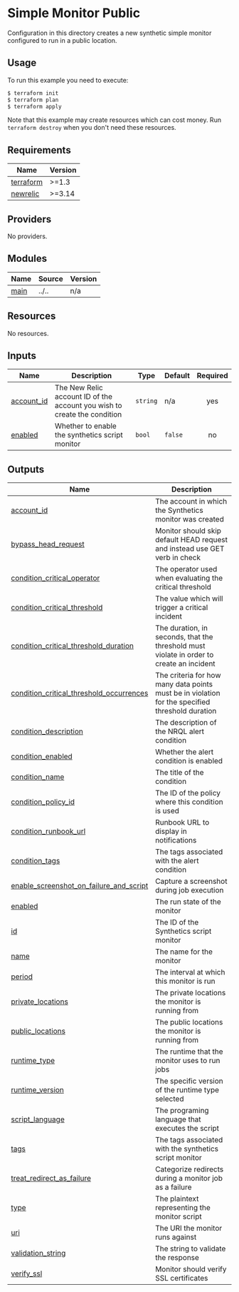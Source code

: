 # Simple Monitor Public

Configuration in this directory creates a new synthetic simple monitor configured to run in a public location.

## Usage

To run this example you need to execute:

```bash
$ terraform init
$ terraform plan
$ terraform apply
```

Note that this example may create resources which can cost money. Run `terraform destroy` when you don't need these resources.

<!-- BEGINNING OF PRE-COMMIT-TERRAFORM DOCS HOOK -->
## Requirements

| Name | Version |
|------|---------|
| <a name="requirement_terraform"></a> [terraform](#requirement\_terraform) | >=1.3 |
| <a name="requirement_newrelic"></a> [newrelic](#requirement\_newrelic) | >=3.14 |

## Providers

No providers.

## Modules

| Name | Source | Version |
|------|--------|---------|
| <a name="module_main"></a> [main](#module\_main) | ../.. | n/a |

## Resources

No resources.

## Inputs

| Name | Description | Type | Default | Required |
|------|-------------|------|---------|:--------:|
| <a name="input_account_id"></a> [account\_id](#input\_account\_id) | The New Relic account ID of the account you wish to create the condition | `string` | n/a | yes |
| <a name="input_enabled"></a> [enabled](#input\_enabled) | Whether to enable the synthetics script monitor | `bool` | `false` | no |

## Outputs

| Name | Description |
|------|-------------|
| <a name="output_account_id"></a> [account\_id](#output\_account\_id) | The account in which the Synthetics monitor was created |
| <a name="output_bypass_head_request"></a> [bypass\_head\_request](#output\_bypass\_head\_request) | Monitor should skip default HEAD request and instead use GET verb in check |
| <a name="output_condition_critical_operator"></a> [condition\_critical\_operator](#output\_condition\_critical\_operator) | The operator used when evaluating the critical threshold |
| <a name="output_condition_critical_threshold"></a> [condition\_critical\_threshold](#output\_condition\_critical\_threshold) | The value which will trigger a critical incident |
| <a name="output_condition_critical_threshold_duration"></a> [condition\_critical\_threshold\_duration](#output\_condition\_critical\_threshold\_duration) | The duration, in seconds, that the threshold must violate in order to create an incident |
| <a name="output_condition_critical_threshold_occurrences"></a> [condition\_critical\_threshold\_occurrences](#output\_condition\_critical\_threshold\_occurrences) | The criteria for how many data points must be in violation for the specified threshold duration |
| <a name="output_condition_description"></a> [condition\_description](#output\_condition\_description) | The description of the NRQL alert condition |
| <a name="output_condition_enabled"></a> [condition\_enabled](#output\_condition\_enabled) | Whether the alert condition is enabled |
| <a name="output_condition_name"></a> [condition\_name](#output\_condition\_name) | The title of the condition |
| <a name="output_condition_policy_id"></a> [condition\_policy\_id](#output\_condition\_policy\_id) | The ID of the policy where this condition is used |
| <a name="output_condition_runbook_url"></a> [condition\_runbook\_url](#output\_condition\_runbook\_url) | Runbook URL to display in notifications |
| <a name="output_condition_tags"></a> [condition\_tags](#output\_condition\_tags) | The tags associated with the alert condition |
| <a name="output_enable_screenshot_on_failure_and_script"></a> [enable\_screenshot\_on\_failure\_and\_script](#output\_enable\_screenshot\_on\_failure\_and\_script) | Capture a screenshot during job execution |
| <a name="output_enabled"></a> [enabled](#output\_enabled) | The run state of the monitor |
| <a name="output_id"></a> [id](#output\_id) | The ID of the Synthetics script monitor |
| <a name="output_name"></a> [name](#output\_name) | The name for the monitor |
| <a name="output_period"></a> [period](#output\_period) | The interval at which this monitor is run |
| <a name="output_private_locations"></a> [private\_locations](#output\_private\_locations) | The private locations the monitor is running from |
| <a name="output_public_locations"></a> [public\_locations](#output\_public\_locations) | The public locations the monitor is running from |
| <a name="output_runtime_type"></a> [runtime\_type](#output\_runtime\_type) | The runtime that the monitor uses to run jobs |
| <a name="output_runtime_version"></a> [runtime\_version](#output\_runtime\_version) | The specific version of the runtime type selected |
| <a name="output_script_language"></a> [script\_language](#output\_script\_language) | The programing language that executes the script |
| <a name="output_tags"></a> [tags](#output\_tags) | The tags associated with the synthetics script monitor |
| <a name="output_treat_redirect_as_failure"></a> [treat\_redirect\_as\_failure](#output\_treat\_redirect\_as\_failure) | Categorize redirects during a monitor job as a failure |
| <a name="output_type"></a> [type](#output\_type) | The plaintext representing the monitor script |
| <a name="output_uri"></a> [uri](#output\_uri) | The URI the monitor runs against |
| <a name="output_validation_string"></a> [validation\_string](#output\_validation\_string) | The string to validate the response |
| <a name="output_verify_ssl"></a> [verify\_ssl](#output\_verify\_ssl) | Monitor should verify SSL certificates |
<!-- END OF PRE-COMMIT-TERRAFORM DOCS HOOK -->

